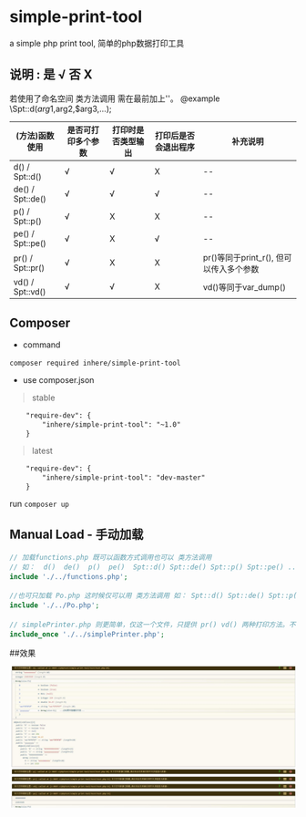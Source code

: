 
# simple-print-tool
a simple php print tool, 简单的php数据打印工具

## 说明 : 是 √ 否 X
  若使用了命名空间 类方法调用 需在最前加上'\'。 @example \Spt::d($arg1,$arg2,$arg3,...);

  (方法)函数使用| 是否可打印多个参数    | 打印时是否类型输出  | 打印后是否会退出程序   |      补充说明
  ------------------|-------------|------------|-------------|----------------------
   d() / Spt::d()    |       √     |     √      |      X      |          --
   de() / Spt::de()  |       √     |     √      |      √      |         --
   p() / Spt::p()    |       √     |     X      |      X      |           --
   pe() / Spt::pe()  |       √     |     X      |      √      |         --
   pr() / Spt::pr()  |       √     |     X      |      X      |  pr()等同于print_r(),   但可以传入多个参数
   vd() / Spt::vd()  |       √     |     √      |      X      |  vd()等同于var_dump()


## Composer

- command

`composer required inhere/simple-print-tool`

- use composer.json

> stable

```
    "require-dev": {
        "inhere/simple-print-tool": "~1.0"
    }
```

> latest

```
    "require-dev": {
        "inhere/simple-print-tool": "dev-master"
    }
```

run `composer up`


## Manual Load - 手动加载

```php
// 加载functions.php 既可以函数方式调用也可以 类方法调用
// 如：  d()  de()  p()  pe()  Spt::d() Spt::de() Spt::p() Spt::pe() ....
include './../functions.php';

//也可只加载 Po.php 这时候仅可以用 类方法调用 如： Spt::d() Spt::de() Spt::p() Spt::pe() ...
include './../Po.php';

// simplePrinter.php 则更简单，仅这一个文件，只提供 pr() vd() 两种打印方法。不可与functions.php 同时加载！
include_once './../simplePrinter.php';
```

##效果

![example](examples/test1.jpg)

